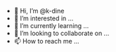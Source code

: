 - 👋 Hi, I’m @k-dine
- 👀 I’m interested in ...
- 🌱 I’m currently learning ...
- 💞️ I’m looking to collaborate on ...
- 📫 How to reach me ...

<!---
k-dine/k-dine is a ✨ special ✨ repository because its `README.md` (this file) appears on your GitHub profile.
You can click the Preview link to take a look at your changes.
--->
